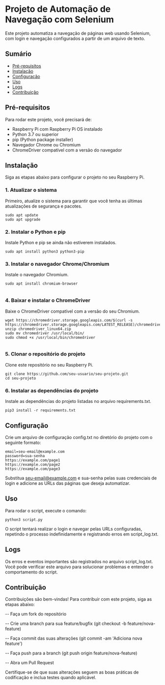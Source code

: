# Projeto de Automação de Navegação com Selenium

Este projeto automatiza a navegação de páginas web usando Selenium, com login e navegação configurados a partir de um arquivo de texto.

## Sumário

- [Pré-requisitos](#pré-requisitos)
- [Instalação](#instalação)
- [Configuração](#configuração)
- [Uso](#uso)
- [Logs](#logs)
- [Contribuição](#contribuição)

## Pré-requisitos

Para rodar este projeto, você precisará de:

- Raspberry Pi com Raspberry Pi OS instalado
- Python 3.7 ou superior
- pip (Python package installer)
- Navegador Chrome ou Chromium
- ChromeDriver compatível com a versão do navegador

## Instalação

Siga as etapas abaixo para configurar o projeto no seu Raspberry Pi.

### 1. Atualizar o sistema

Primeiro, atualize o sistema para garantir que você tenha as últimas atualizações de segurança e pacotes.

```
sudo apt update
sudo apt upgrade
```

### 2. Instalar o Python e pip
Instale Python e pip se ainda não estiverem instalados.

```
sudo apt install python3 python3-pip

```

### 3. Instalar o navegador Chrome/Chromium
Instale o navegador Chromium.

```
sudo apt install chromium-browser


```

### 4. Baixar e instalar o ChromeDriver
Baixe o ChromeDriver compatível com a versão do seu Chromium.

```
wget https://chromedriver.storage.googleapis.com/$(curl -s https://chromedriver.storage.googleapis.com/LATEST_RELEASE)/chromedriver_linux64.zip
unzip chromedriver_linux64.zip
sudo mv chromedriver /usr/local/bin/
sudo chmod +x /usr/local/bin/chromedriver


```

### 5. Clonar o repositório do projeto
Clone este repositório no seu Raspberry Pi.
```
git clone https://github.com/seu-usuario/seu-projeto.git
cd seu-projeto

```

### 6. Instalar as dependências do projeto
Instale as dependências do projeto listadas no arquivo requirements.txt.

```
pip3 install -r requirements.txt

```
## Configuração
Crie um arquivo de configuração config.txt no diretório do projeto com o seguinte formato:

```
email=seu-email@example.com
password=sua-senha
https://example.com/page1
https://example.com/page2
https://example.com/page3

```

Substitua seu-email@example.com e sua-senha pelas suas credenciais de login e adicione as URLs das páginas que deseja automatizar.

## Uso
Para rodar o script, execute o comando:

```
python3 script.py

```

O script tentará realizar o login e navegar pelas URLs configuradas, repetindo o processo indefinidamente e registrando erros em script_log.txt.

## Logs
Os erros e eventos importantes são registrados no arquivo script_log.txt. Você pode verificar este arquivo para solucionar problemas e entender o comportamento do script.

## Contribuição
Contribuições são bem-vindas! Para contribuir com este projeto, siga as etapas abaixo:

-- Faça um fork do repositório

-- Crie uma branch para sua feature/bugfix (git checkout -b feature/nova-feature)

-- Faça commit das suas alterações (git commit -am 'Adiciona nova feature')

-- Faça push para a branch (git push origin feature/nova-feature)

-- Abra um Pull Request

Certifique-se de que suas alterações seguem as boas práticas de codificação e inclua testes quando aplicável.